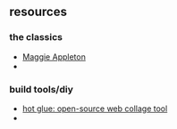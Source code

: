 

## resources 

### the classics
* [Maggie Appleton](https://maggieappleton.com/garden-history/)
* 

### build tools/diy
- [hot glue: open-source web collage tool](https://hotglue.me/)
- 